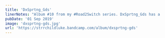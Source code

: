 ```yaml
---
title: 'DxSprtng_Gds'
linerNotes: "Album #10 from my #Road2Switch series. DxSprtng_Gds has a sporty theme, as you might have guessed."
pubDate: '01 Sep 2019'
image: 'dxsprtng-gds.jpg'
url: 'https://strrchildluke.bandcamp.com/album/dxsprtng-gds'
---
```



